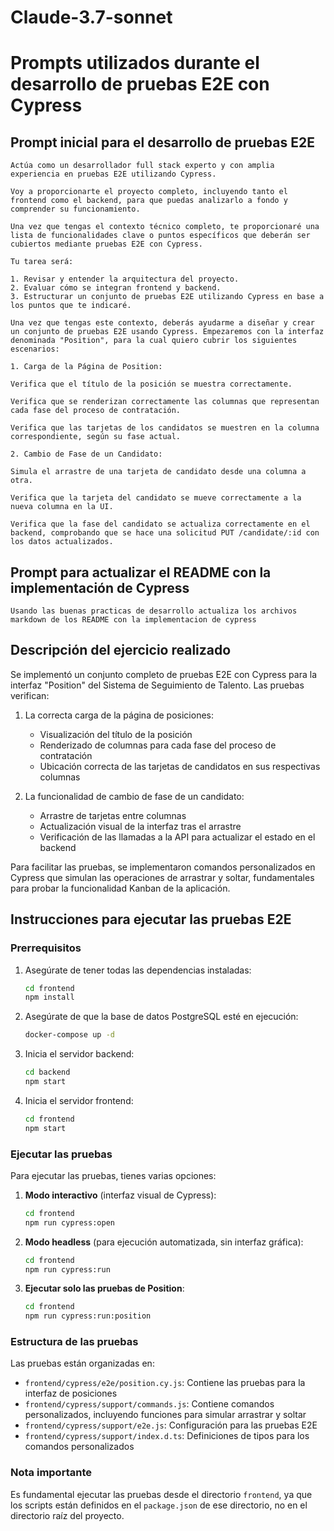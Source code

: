 # Claude-3.7-sonnet

# Prompts utilizados durante el desarrollo de pruebas E2E con Cypress

## Prompt inicial para el desarrollo de pruebas E2E

```
Actúa como un desarrollador full stack experto y con amplia experiencia en pruebas E2E utilizando Cypress.

Voy a proporcionarte el proyecto completo, incluyendo tanto el frontend como el backend, para que puedas analizarlo a fondo y comprender su funcionamiento.

Una vez que tengas el contexto técnico completo, te proporcionaré una lista de funcionalidades clave o puntos específicos que deberán ser cubiertos mediante pruebas E2E con Cypress.

Tu tarea será:

1. Revisar y entender la arquitectura del proyecto.
2. Evaluar cómo se integran frontend y backend.
3. Estructurar un conjunto de pruebas E2E utilizando Cypress en base a los puntos que te indicaré.

Una vez que tengas este contexto, deberás ayudarme a diseñar y crear un conjunto de pruebas E2E usando Cypress. Empezaremos con la interfaz denominada "Position", para la cual quiero cubrir los siguientes escenarios:

1. Carga de la Página de Position:

Verifica que el título de la posición se muestra correctamente.

Verifica que se renderizan correctamente las columnas que representan cada fase del proceso de contratación.

Verifica que las tarjetas de los candidatos se muestren en la columna correspondiente, según su fase actual.

2. Cambio de Fase de un Candidato:

Simula el arrastre de una tarjeta de candidato desde una columna a otra.

Verifica que la tarjeta del candidato se mueve correctamente a la nueva columna en la UI.

Verifica que la fase del candidato se actualiza correctamente en el backend, comprobando que se hace una solicitud PUT /candidate/:id con los datos actualizados.
```

## Prompt para actualizar el README con la implementación de Cypress

```
Usando las buenas practicas de desarrollo actualiza los archivos markdown de los README con la implementacion de cypress
```

## Descripción del ejercicio realizado

Se implementó un conjunto completo de pruebas E2E con Cypress para la interfaz "Position" del Sistema de Seguimiento de Talento. Las pruebas verifican:

1. La correcta carga de la página de posiciones:
   - Visualización del título de la posición
   - Renderizado de columnas para cada fase del proceso de contratación
   - Ubicación correcta de las tarjetas de candidatos en sus respectivas columnas

2. La funcionalidad de cambio de fase de un candidato:
   - Arrastre de tarjetas entre columnas
   - Actualización visual de la interfaz tras el arrastre
   - Verificación de las llamadas a la API para actualizar el estado en el backend

Para facilitar las pruebas, se implementaron comandos personalizados en Cypress que simulan las operaciones de arrastrar y soltar, fundamentales para probar la funcionalidad Kanban de la aplicación.

## Instrucciones para ejecutar las pruebas E2E

### Prerrequisitos

1. Asegúrate de tener todas las dependencias instaladas:
   ```bash
   cd frontend
   npm install
   ```

2. Asegúrate de que la base de datos PostgreSQL esté en ejecución:
   ```bash
   docker-compose up -d
   ```

3. Inicia el servidor backend:
   ```bash
   cd backend
   npm start
   ```

4. Inicia el servidor frontend:
   ```bash
   cd frontend
   npm start
   ```

### Ejecutar las pruebas

Para ejecutar las pruebas, tienes varias opciones:

1. **Modo interactivo** (interfaz visual de Cypress):
   ```bash
   cd frontend
   npm run cypress:open
   ```

2. **Modo headless** (para ejecución automatizada, sin interfaz gráfica):
   ```bash
   cd frontend
   npm run cypress:run
   ```

3. **Ejecutar solo las pruebas de Position**:
   ```bash
   cd frontend
   npm run cypress:run:position
   ```

### Estructura de las pruebas

Las pruebas están organizadas en:

- `frontend/cypress/e2e/position.cy.js`: Contiene las pruebas para la interfaz de posiciones
- `frontend/cypress/support/commands.js`: Contiene comandos personalizados, incluyendo funciones para simular arrastrar y soltar
- `frontend/cypress/support/e2e.js`: Configuración para las pruebas E2E
- `frontend/cypress/support/index.d.ts`: Definiciones de tipos para los comandos personalizados

### Nota importante

Es fundamental ejecutar las pruebas desde el directorio `frontend`, ya que los scripts están definidos en el `package.json` de ese directorio, no en el directorio raíz del proyecto.
